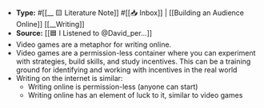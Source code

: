 - **Type:** #[[__ 🟨 Literature Note]] #[[📥 Inbox]] | [[Building an Audience Online]] [[__Writing]]
- **Source:** [[🟦 I Listened to @David_per...]]
- Video games are a metaphor for writing online.
- Video games are a permission-less container where you can experiment with strategies, build skills, and study incentives. This can be a training ground for identifying and working with incentives in the real world
- Writing on the internet is similar:
    - Writing online is permission-less (anyone can start)
    - Writing online has an element of luck to it, similar to video games
